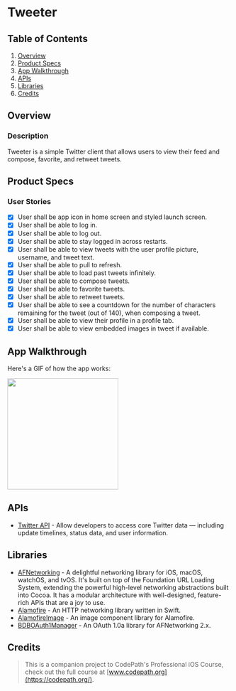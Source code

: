 # Tweeter

## Table of Contents
1. [Overview](#Overview)
2. [Product Specs](#Product-Specs)
3. [App Walkthrough](#App-Walkthrough)
4. [APIs](#APIs)
5. [Libraries](#Libraries)
6. [Credits](#Credits)

## Overview
### Description

Tweeter is a simple Twitter client that allows users to view their feed and compose, favorite, and retweet tweets.

## Product Specs
### User Stories

- [X] User shall be app icon in home screen and styled launch screen.
- [X] User shall be able to log in.
- [X] User shall be able to log out.
- [X] User shall be able to stay logged in across restarts.
- [X] User shall be able to view tweets with the user profile picture, username, and tweet text.
- [X] User shall be able to pull to refresh.
- [X] User shall be able to load past tweets infinitely.
- [X] User shall be able to compose tweets.
- [X] User shall be able to favorite tweets.
- [X] User shall be able to retweet tweets.
- [X] User shall be able to see a countdown for the number of characters remaining for the tweet (out of 140), when composing a tweet.
- [X] User shall be able to view their profile in a profile tab.
- [X] User shall be able to view embedded images in tweet if available.

## App Walkthrough

Here's a GIF of how the app works:

<img src="https://user-images.githubusercontent.com/35745973/81894608-023cdc80-9565-11ea-85ec-62c277da9ac8.gif" width=250>

## APIs

- [Twitter API](https://developer.twitter.com/en) - Allow developers to access core Twitter data — including update timelines, status data, and user information.

## Libraries

- [AFNetworking](https://github.com/AFNetworking/AFNetworking) -  A delightful networking library for iOS, macOS, watchOS, and tvOS. It's built on top of the Foundation URL Loading System, extending the powerful high-level networking abstractions built into Cocoa. It has a modular architecture with well-designed, feature-rich APIs that are a joy to use.
- [Alamofire](https://github.com/Alamofire/Alamofire) - An HTTP networking library written in Swift.
- [AlamofireImage](https://github.com/Alamofire/AlamofireImage) - An image component library for Alamofire.
- [BDBOAuth1Manager](https://github.com/bdbergeron/BDBOAuth1Manager) - An OAuth 1.0a library for AFNetworking 2.x.

## Credits

>This is a companion project to CodePath's Professional iOS Course, check out the full course at [www.codepath.org](https://codepath.org/).
